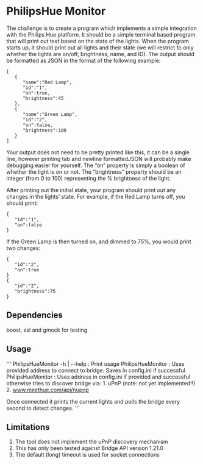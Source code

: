 # PhilipsHue Monitor

The challenge is to create a program which implements a simple integration with the Philips Hue platform.  It should be a simple terminal based program that will print out text based on the state of the lights.  When the program starts up, it should print out all lights and their state (we will restrict to only whether the lights are on/off, brightness, name, and ID).  The output should be formatted as JSON in the format of the following example:

```
[  
   {  
      "name":"Red Lamp",
      "id":"1",
      "on":true,
      "brightness":45
   },
   {  
      "name":"Green Lamp",
      "id":"2",
      "on":false,
      "brightness":100
   }
]
```
Your output does not need to be pretty printed like this, it can be a single line, however printing tab and newline formattedJSON will probably make debugging easier for yourself.  The “on” property is simply a boolean of whether the light is on or not.  The “brightness” property should be an integer (from 0 to 100) representing the % brightness of the light.

After printing out the initial state, your program should print out any changes in the lights’ state.  For example, if the Red Lamp turns off, you should print:
```
{  
   "id":"1",
   "on":false
}
```
If the Green Lamp is then turned on, and dimmed to 75%, you would print two changes:
```
{  
   "id":"2",
   "on":true
}
{  
   "id":"2",
   "brightness":75
}
```

## Dependencies
boost, ssl and gmock for testing


## Usage
'''
PhilipsHueMonitor -h | --help    : Print usage
PhilipsHueMonitor <IP address>   : Uses provided address to connect to bridge.
                                   Saves in config.ini if successful
PhilipsHueMonitor                : Uses address in config.ini if provided and 
                                   successful otherwise tries to discover bridge via:
                                   1. uPnP (note: not yet implemented!!)
                                   2. www.meethue.com/api/nupnp
                                      
Once connected it prints the current lights and polls the bridge every second to detect changes.
'''

## Limitations
1. The tool does not implement the uPnP discovery mechanism
2. This has only been tested against Bridge API version 1.21.0
3. The default (long) timeout is used for socket connections